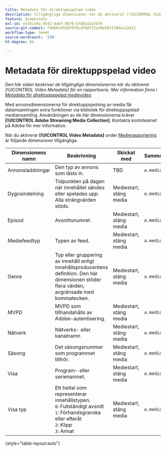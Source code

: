 ```yaml
---
title: Metadata för direktuppspelad video
description: Tillgängliga dimensioner när du aktiverar [!UICONTROL Video Metadata] för en rapportserie.
feature: Dimensions
exl-id: e476c19a-9542-4a6f-9b79-5f801e2a7bf8
source-git-commit: fdd66c9558f070cd760f37a39e5911f0dac22612
workflow-type: tm+mt
source-wordcount: '230'
ht-degree: 0%

---
```


# Metadata för direktuppspelad video

*Den här sidan beskriver de tillgängliga dimensionerna när du aktiverar [!UICONTROL Video Metadata] för en rapportserie. Mer information finns i [Metadata för direktuppspelad medievideo](../metrics/sm-video-metadata.md).*

Med annonsdimensionerna för direktuppspelning av media får datainsamlingen extra funktioner via bibliotek för direktuppspelad mediainsamling. Användningen av de här dimensionerna kräver **[!UICONTROL Adobe Streaming Media Collection]**. Kontakta kontoteamet på Adobe för mer information.

När du aktiverar **[!UICONTROL Video Metadata]** under [Medierapportering](/help/admin/admin/c-manage-report-suites/c-edit-report-suites/media-management.md) är följande dimensioner tillgängliga:

| Dimensionens namn | Beskrivning | Skickat med | Sammanhangsdatavariabel |
| --- | --- | --- | --- |
| Annonsladdningar | Den typ av annons som lästs in. | TBD | `a.media.adLoad` |
| Dygnsindelning | Tidpunkten på dagen när innehållet sändes eller spelades upp. Alla strängvärden stöds. | Mediestart, stäng media | `a.media.dayPart` |
| Episod | Avsnittsnumret. | Mediestart, stäng media | `a.media.episode` |
| Mediefeedtyp | Typen av feed. | Mediestart, stäng media | `a.media.feed` |
| Genre | Typ eller gruppering av innehåll enligt innehållsproducentens definition. Den här dimensionen stöder flera värden, avgränsade med kommatecken. | Mediestart, stäng media | `a.media.genre` |
| MVPD | MVPD som tillhandahålls av Adobe-autentisering. | Mediestart, stäng media | `a.media.pass.mvpd` |
| Nätverk | Nätverks- eller kanalnamn | Mediestart, stäng media | `a.media.network` |
| Säsong | Det säsongsnummer som programmet tillhör. | Mediestart, stäng media | `a.media.season` |
| Visa | Program- eller serienamnet. | Mediestart, stäng media | `a.media.show` |
| Visa typ | Ett heltal som representerar innehållstypen.<br>`0`: Fullständigt avsnitt <br>`1`: Förhandsgranska eller efteråt<br>`2`: Klipp<br>`3`: Annat | Mediestart, stäng media | `a.media.type` |

{style="table-layout:auto"}
